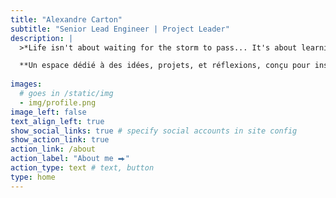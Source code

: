 ```yaml
---
title: "Alexandre Carton"
subtitle: "Senior Lead Engineer | Project Leader"
description: |
  >*Life isn't about waiting for the storm to pass... It's about learning to dance in the rain.*

  **Un espace dédié à des idées, projets, et réflexions, conçu pour inspirer et partager.**
  
images:
  # goes in /static/img
  - img/profile.png
image_left: false
text_align_left: true
show_social_links: true # specify social accounts in site config
show_action_link: true
action_link: /about
action_label: "About me ⮕"
action_type: text # text, button
type: home
---
```



